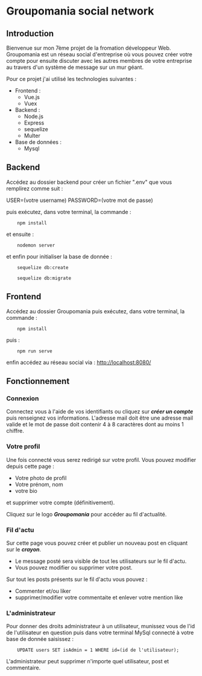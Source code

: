 # Groupomania social network

## Introduction

Bienvenue sur mon 7ème projet de la fromation développeur Web.
Groupomania est un réseau social d'entreprise où vous pouvez créer votre compte pour ensuite discuter avec les autres membres de votre entreprise au travers d'un système de message sur un mur géant.

Pour ce projet j'ai utilisé les technologies suivantes :

- Frontend : 
    - Vue.js
    - Vuex
- Backend :
    - Node.js
    - Express
    - sequelize
    - Multer
- Base de données :
    - Mysql

## Backend

Accédez au dossier backend pour créer un fichier ".env" que vous remplirez comme suit :

USER=(votre username)
PASSWORD=(votre mot de passe)

puis exécutez, dans votre terminal, la commande :
```console
    npm install
```
et ensuite :
```console
    nodemon server
```

et enfin pour initialiser la base de donnée :
```console
    sequelize db:create
```
```console
    sequelize db:migrate
```

## Frontend

Accédez au dossier Groupomania puis exécutez, dans votre terminal, la commande :
```console
    npm install
```

puis :
```console
    npm run serve
```

enfin accédez au réseau social via : <http://localhost:8080/>

## Fonctionnement

### Connexion
Connectez vous à l'aide de vos identifiants ou cliquez sur ***créer un compte*** puis renseignez vos informations.
L'adresse mail doit être une adresse mail valide et le mot de passe doit contenir 4 à 8 caractères dont au moins 1 chiffre.

### Votre profil
Une fois connecté vous serez redirigé sur votre profil.
Vous pouvez modifier depuis cette page : 
- Votre photo de profil
- Votre prénom, nom
- votre bio

et supprimer votre compte (définitivement).

Cliquez sur le logo ***Groupomania*** pour accéder au fil d'actualité.

### Fil d'actu

Sur cette page vous pouvez créer et publier un nouveau post en cliquant sur le ***crayon***.
- Le message posté sera visible de tout les utilisateurs sur le fil d'actu.
- Vous pouvez modifier ou supprimer votre post.

Sur tout les posts présents sur le fil d'actu vous pouvez :
- Commenter et/ou liker
- supprimer/modifier votre commentaite et enlever votre mention like

### L'administrateur

Pour donner des droits administrateur à un utilisateur, munissez vous de l'id de l'utilisateur en question puis dans votre terminal MySql connecté à votre base de donnée saisissez :

```console
    UPDATE users SET isAdmin = 1 WHERE id=(id de l'utilisateur);
```

L'administrateur peut supprimer n'importe quel utilisateur, post et commentaire.